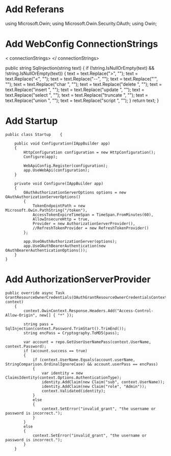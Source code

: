 # Add Referans
using Microsoft.Owin;
using Microsoft.Owin.Security.OAuth;
using Owin;

# Add WebConfig ConnectionStrings

  < connectionStrings>
    <add name="connectionStringsName" connectionString="I7e/GcNwgGs5tC3crJDJG3AfdbKBCxCL2cYSA8Lg5I8OHrxpf96Rht2TsGSOjDeWWXof" providerName="System.Data.SqlClient" />
  </ connectionStrings>
  
  <!--If the connectionString is encrypted, we will protect it from the hosting staff.-->
  <!--Develop your SQL Injection models-->
  
   public string SqlInjection(string text)
        {
            if (!string.IsNullOrEmpty(text) && !string.IsNullOrEmpty(text))
            {
                text = text.Replace("&gt;", "");
                text = text.Replace("&lt;", "");
                text = text.Replace("--", "");
                text = text.Replace("'", "");
                text = text.Replace("char ", "");
                text = text.Replace("delete ", "");
                text = text.Replace("insert ", "");
                text = text.Replace("update ", "");
                text = text.Replace("select ", "");
                text = text.Replace("truncate ", "");
                text = text.Replace("union ", "");
                text = text.Replace("script ", "");
            }
            return text;
    }
        
  # Add Startup 
  
    public class Startup    {
        
        public void Configuration(IAppBuilder app)
        {
            HttpConfiguration configuration = new HttpConfiguration();
            Configure(app);

            WebApiConfig.Register(configuration);
            app.UseWebApi(configuration);
        }

        private void Configure(IAppBuilder app)
        {
            OAuthAuthorizationServerOptions options = new OAuthAuthorizationServerOptions()
            {
                TokenEndpointPath = new Microsoft.Owin.PathString("/token"),
                AccessTokenExpireTimeSpan = TimeSpan.FromMinutes(60),
                AllowInsecureHttp = true,
                Provider = new AuthorizationServerProvider(),
                //RefreshTokenProvider = new RefreshTokenProvider()
            };

            app.UseOAuthAuthorizationServer(options);
            app.UseOAuthBearerAuthentication(new OAuthBearerAuthenticationOptions());
        }
    }
    
  # Add AuthorizationServerProvider
    
    public override async Task GrantResourceOwnerCredentials(OAuthGrantResourceOwnerCredentialsContext context)
        {
            context.OwinContext.Response.Headers.Add("Access-Control-Allow-Origin", new[] { "*" });

            string pass = SqlInjection(context.Password.TrimStart().TrimEnd());
            string encPass = Cryptography.ToMD5(pass);

            var account = repo.GetUserUserNamePass(context.UserName, context.Password);
            if (account.success == true)
            {
                if (context.UserName.Equals(account.userName, StringComparison.OrdinalIgnoreCase) && account.userPass == encPass)
                {
                    var identity = new ClaimsIdentity(context.Options.AuthenticationType);
                    identity.AddClaim(new Claim("sub", context.UserName));
                    identity.AddClaim(new Claim("role", "Admin"));
                    context.Validated(identity);
                }
                else
                {
                    context.SetError("invalid_grant", "the username or password is incorrect.");
                }
            }
            else
            {
                context.SetError("invalid_grant", "the username or password is incorrect.");
            }
        }
    
    
    
